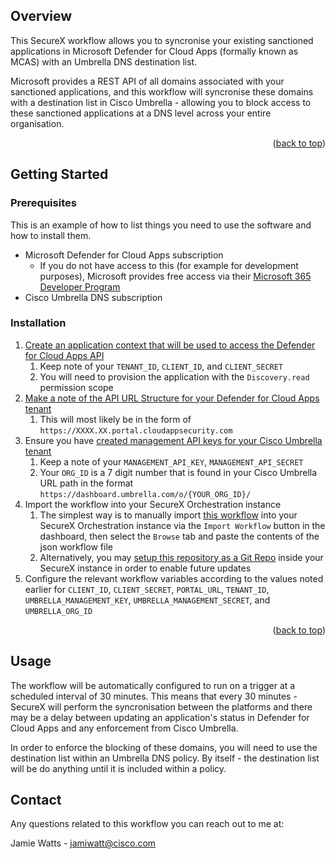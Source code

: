 ## Overview
This SecureX workflow allows you to syncronise your existing sanctioned applications in Microsoft Defender for Cloud Apps (formally known as MCAS) with an Umbrella DNS destination list.

Microsoft provides a REST API of all domains associated with your sanctioned applications, and this workflow will syncronise these domains with a destination list in Cisco Umbrella - allowing you to block access to these sanctioned applications at a DNS level across your entire organisation.

<p align="right">(<a href="#readme-top">back to top</a>)</p>

<!-- GETTING STARTED -->
## Getting Started

### Prerequisites

This is an example of how to list things you need to use the software and how to install them.
* Microsoft Defender for Cloud Apps subscription
  * If you do not have access to this (for example for development purposes), Microsoft provides free access via their [Microsoft 365 Developer Program](https://docs.microsoft.com/en-us/office/developer-program/microsoft-365-developer-program)
* Cisco Umbrella DNS subscription
### Installation

1. [Create an application context that will be used to access the Defender for Cloud Apps API](https://docs.microsoft.com/en-us/defender-cloud-apps/api-authentication-application)
   1. Keep note of your `TENANT_ID`, `CLIENT_ID`, and `CLIENT_SECRET`
   2. You will need to provision the application with the `Discovery.read` permission scope
2. [Make a note of the API URL Structure for your Defender for Cloud Apps tenant](https://docs.microsoft.com/en-us/defender-cloud-apps/api-introduction#api-url-structure)
   1. This will most likely be in the form of `https://XXXX.XX.portal.cloudappsecurity.com`
3. Ensure you have [created management API keys for your Cisco Umbrella tenant](https://developer.cisco.com/docs/cloud-security/#getting-started-overview/generate-an-api-key)
   1. Keep a note of your `MANAGEMENT_API_KEY`, `MANAGEMENT_API_SECRET`
   2. Your `ORG_ID` is a 7 digit number that is found in your Cisco Umbrella URL path in the format `https://dashboard.umbrella.com/o/{YOUR_ORG_ID}/`
4. Import the workflow into your SecureX Orchestration instance
   1. The simplest way is to manually import [this workflow](https://raw.githubusercontent.com/wattsjs/securex/main/workflows/Umbrella-SyncMicrosoftDefenderForCloudApps__definition_workflow_01ZA78KI6QSLC6gcXhudQZDRoakc3qqNwkC/definition_workflow_01ZA78KI6QSLC6gcXhudQZDRoakc3qqNwkC.json) into your SecureX Orchestration instance via the `Import Workflow` button in the dashboard, then select the `Browse` tab and paste the contents of the json workflow file
   2. Alternatively, you may [setup this repository as a Git Repo](https://ciscosecurity-sx-00-integration-workflows.readthedocs-hosted.com/en/latest/orchestration/import_export.html#importing-from-git) inside your SecureX instance in order to enable future updates
6. Configure the relevant workflow variables according to the values noted earlier for `CLIENT_ID`, `CLIENT_SECRET`, `PORTAL_URL`, `TENANT_ID`, `UMBRELLA_MANAGEMENT_KEY`, `UMBRELLA_MANAGEMENT_SECRET`, and `UMBRELLA_ORG_ID`

<p align="right">(<a href="#readme-top">back to top</a>)</p>



<!-- USAGE EXAMPLES -->
## Usage

The workflow will be automatically configured to run on a trigger at a scheduled interval of 30 minutes. This means that every 30 minutes - SecureX will perform the syncronisation between the platforms and there may be a delay between updating an application's status in Defender for Cloud Apps and any enforcement from Cisco Umbrella.

In order to enforce the blocking of these domains, you will need to use the destination list within an Umbrella DNS policy. By itself - the destination list will be do anything until it is included within a policy.

<!-- CONTACT -->
## Contact
Any questions related to this workflow you can reach out to me at:

Jamie Watts - jamiwatt@cisco.com

